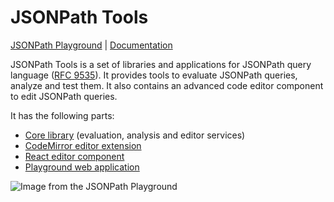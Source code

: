 # JSONPath Tools

[JSONPath Playground](https://jsonpath-playground.pages.dev) | [Documentation](https://vosa53.github.io/jsonpath-tools/)

JSONPath Tools is a set of libraries and applications for JSONPath query language ([RFC 9535](https://datatracker.ietf.org/doc/rfc9535/)). It provides tools to evaluate JSONPath queries, analyze and test them. It also contains an advanced code editor component to edit JSONPath queries.

It has the following parts:

- [Core library](https://vosa53.github.io/jsonpath-tools/documentation/core/get-started) (evaluation, analysis and editor services)
- [CodeMirror editor extension](https://vosa53.github.io/jsonpath-tools/documentation/editor/codemirror-extension)
- [React editor component](https://vosa53.github.io/jsonpath-tools/documentation/editor/react-component)
- [Playground web application](https://jsonpath-playground.pages.dev)

![Image from the JSONPath Playground](https://vosa53.github.io/jsonpath-tools/assets/image.CirRxT7e.png)